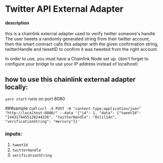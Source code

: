 # Twitter API External Adapter

#### description
this is a chainlink external adapter used to verify twitter someone's handle
The user tweets a randomly generated string from their twitter account, 
then the smart contract calls this adapter with the given confirmation string, twitterHandle and tweetID to confirm it was tweeted from the right account.

In order to use, you must have a Chainlink Node set up. (don't forget to configure your bridge to use your IP address instead of localhost)

## how to use this chainlink external adapter locally:

```yarn start```
runs on port 8080

###sample curl
``` curl -X POST -H "content-type:application/json" "http://localhost:8080/" --data '{"id": 1, "data": {"tweetId": "1443174455128244226", "twitterHandle": "0xlil14n", "verificationString": "mercury"}}' ```

### inputs:
1. ```tweetId```
2. ```twitterHandle```
3. ```verificationString```
